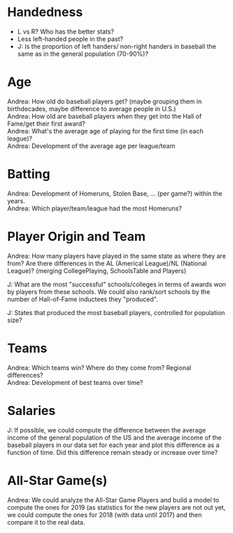 # Handedness

- L vs R? Who has the better stats? 
- Less left-handed people in the past?
- J: Is the proportion of left handers/ non-right handers in baseball the same as in the general population (70-90%)? 

# Age

Andrea: How old do baseball players get? (maybe grouping them in birthdecades, maybe difference to average people in U.S.)  
Andrea: How old are baseball players when they get into the Hall of Fame/get their first award?  
Andrea: What's the average age of playing for the first time (in each league)?  
Andrea: Development of the average age per league/team  

# Batting 

Andrea: Development of Homeruns, Stolen Base, ... (per game?) within the years.  
Andrea: Which player/team/league had the most Homeruns?  

# Player Origin and Team

Andrea: How many players have played in the same state as where they are from? Are there differences in the AL (Americal League)/NL (National League)? (merging CollegePlaying, SchoolsTable and Players) 

J: What are the most "successful" schools/colleges in terms of awards won by players from these schools. We could also rank/sort schools by the number of Hall-of-Fame inductees they "produced".  

J: States that produced the most baseball players, controlled for population size? 

# Teams

Andrea: Which teams win? Where do they come from? Regional differences?  
Andrea: Development of best teams over time?  

# Salaries

J: If possible, we could compute the difference between the average income of the general population of the US and the average income of the baseball players in our data set for each year and plot this difference as a function of time. Did this difference remain steady or increase over time?

# All-Star Game(s)

Andrea: We could analyze the All-Star Game Players and build a model to compute the ones for 2019 (as statistics for the new players are not out yet, we could compute the ones for 2018 (with data until 2017) and then compare it to the real data. 
